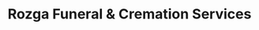 ---
title: "Rozga Funeral & Cremation Services"
url: /milwaukee/rozga-funeral-and-cremation-services/
shop: funeral directors
---